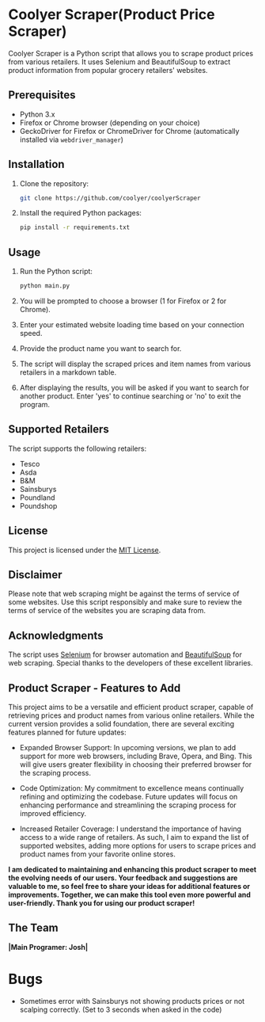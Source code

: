 # Coolyer Scraper(Product Price Scraper)
Coolyer Scraper is a Python script that allows you to scrape product prices from various retailers. It uses Selenium and BeautifulSoup to extract product information from popular grocery retailers' websites.

## Prerequisites

- Python 3.x
- Firefox or Chrome browser (depending on your choice)
- GeckoDriver for Firefox or ChromeDriver for Chrome (automatically installed via `webdriver_manager`)

## Installation

1. Clone the repository:

   ```bash
   git clone https://github.com/coolyer/coolyerScraper
   ```

2. Install the required Python packages:

   ```bash
   pip install -r requirements.txt
   ```

## Usage

1. Run the Python script:

   ```bash
   python main.py
   ```

2. You will be prompted to choose a browser (1 for Firefox or 2 for Chrome).

3. Enter your estimated website loading time based on your connection speed.

4. Provide the product name you want to search for.

5. The script will display the scraped prices and item names from various retailers in a markdown table.

6. After displaying the results, you will be asked if you want to search for another product. Enter 'yes' to continue searching or 'no' to exit the program.

## Supported Retailers

The script supports the following retailers:

- Tesco
- Asda
- B&M
- Sainsburys
- Poundland
- Poundshop

## License

This project is licensed under the [MIT License](LICENSE).

## Disclaimer

Please note that web scraping might be against the terms of service of some websites. Use this script responsibly and make sure to review the terms of service of the websites you are scraping data from.

## Acknowledgments

The script uses [Selenium](https://www.selenium.dev/) for browser automation and [BeautifulSoup](https://code.launchpad.net/beautifulsoup/) for web scraping. Special thanks to the developers of these excellent libraries.

## Product Scraper - Features to Add

This project aims to be a versatile and efficient product scraper, capable of retrieving prices and product names from various online retailers. While the current version provides a solid foundation, there are several exciting features planned for future updates:

* Expanded Browser Support: In upcoming versions, we plan to add support for more web browsers, including Brave, Opera, and Bing. This will give users greater flexibility in choosing their preferred browser for the scraping process.

* Code Optimization: My commitment to excellence means continually refining and optimizing the codebase. Future updates will focus on enhancing performance and streamlining the scraping process for improved efficiency.

 * Increased Retailer Coverage: I understand the importance of having access to a wide range of retailers. As such, I aim to expand the list of supported websites, adding more options for users to scrape prices and product names from your favorite online stores.

**I am dedicated to maintaining and enhancing this product scraper to meet the evolving needs of our users. Your feedback and suggestions are valuable to me, so feel free to share your ideas for additional features or improvements. Together, we can make this tool even more powerful and user-friendly. Thank you for using our product scraper!**

## The Team
**|Main Programer: Josh|**

# Bugs 
* Sometimes error with Sainsburys not showing products prices or not scalping correctly. (Set to 3 seconds when asked in the code)
